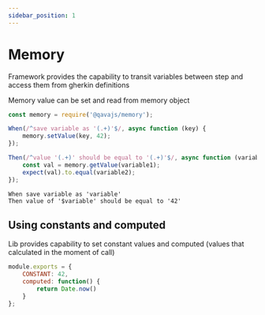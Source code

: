 ```yaml
---
sidebar_position: 1
---
```

# Memory
Framework provides the capability to transit variables between step and access them from gherkin definitions

Memory value can be set and read from memory object
```javascript
const memory = require('@qavajs/memory');

When(/^save variable as '(.+)'$/, async function (key) {
    memory.setValue(key, 42);
});

Then(/^value '(.+)' should be equal to '(.+)'$/, async function (variable1, variable2) {
    const val = memory.getValue(variable1);
    expect(val).to.equal(variable2);
});
```

```gherkin
When save variable as 'variable'
Then value of '$variable' should be equal to '42'
```

## Using constants and computed

Lib provides capability to set constant values and computed (values that calculated in the moment of call)
```javascript
module.exports = {
    CONSTANT: 42,
    computed: function() {
        return Date.now()
    }
};

```
